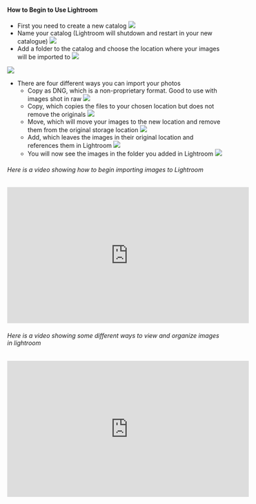 #### How to Begin to Use Lightroom

* First you need to create a new catalog
![](https://files.slack.com/files-pri/T0HTW3H0V-F01ALPZRNFJ/newcatalog.png?pub_secret=e06e8d8452)
* Name your catalog (Lightroom will shutdown and restart in your new catalogue)
![](https://files.slack.com/files-pri/T0HTW3H0V-F019Q77LH8E/catalog.png?pub_secret=42c07203ae)
* Add a folder to the catalog and choose the location where your images will be imported to
![](https://files.slack.com/files-pri/T0HTW3H0V-F01ALPZRKS4/addfolder.png?pub_secret=3e209f47b7)

![](https://files.slack.com/files-pri/T0HTW3H0V-F019G6V6T1D/folderlocation.png?pub_secret=4473a13e51)
* There are four different ways you can import your photos
  * Copy as DNG, which is a non-proprietary format. Good to use with images shot in raw
![](https://files.slack.com/files-pri/T0HTW3H0V-F019Q77LKDL/dng.png?pub_secret=85c56f7d69)
  * Copy, which copies the files to your chosen location but does not remove the originals
  ![](https://files.slack.com/files-pri/T0HTW3H0V-F01A34ST38C/copy.png?pub_secret=18f36ee7ab)
  * Move, which will move your images to the new location and remove them from the original storage location
  ![](https://files.slack.com/files-pri/T0HTW3H0V-F019G6V6SR5/move.png?pub_secret=6fe312eded)
  * Add, which leaves the images in their original location and references them in Lightroom
  ![](https://files.slack.com/files-pri/T0HTW3H0V-F019X5C2CMR/add.png?pub_secret=9c957b3d79)
  * You will now see the images in the folder you added in Lightroom
  ![](https://files.slack.com/files-pri/T0HTW3H0V-F019TS6A3EH/addedfolder.png?pub_secret=149297b056)

###### Here is a video showing how to begin importing images to Lightroom

<iframe width="560" height="315" src="https://www.youtube.com/embed/FxTs6tfDRyk" frameborder="0" allow="accelerometer; autoplay; encrypted-media; gyroscope; picture-in-picture" allowfullscreen></iframe>

###### Here is a video showing some different ways to view and organize images in lightroom

<iframe width="560" height="315" src="https://www.youtube.com/embed/5N-uHR2mvqc" frameborder="0" allow="accelerometer; autoplay; encrypted-media; gyroscope; picture-in-picture" allowfullscreen></iframe>
